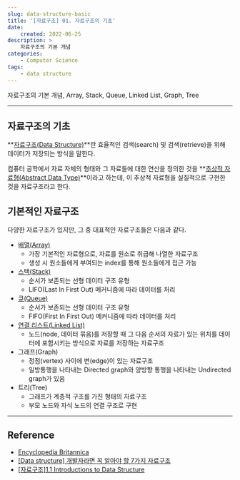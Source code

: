 ```yaml
---
slug: data-structure-basic
title: '[자료구조] 01. 자료구조의 기초'
date:
    created: 2022-06-25
description: >
    자료구조의 기본 개념
categories:
    - Computer Science
tags:
    - data structure
---
```


자료구조의 기본 개념, Array, Stack, Queue, Linked List, Graph, Tree

<!-- more -->

---

## 자료구조의 기초

**[자료구조(Data Structure)](https://www.britannica.com/technology/data-structure)**란 효율적인 검색(search) 및 검색(retrieve)을 위해 데이터가 저장되는 방식을 말한다.  

컴퓨터 공학에서 자료 자체의 형태와 그 자료들에 대한 연산을 정의한 것을 **[추상적 자료형(Abstract Data Type)](https://en.wikipedia.org/wiki/Abstract_data_type)**이라고 하는데, 이 추상적 자료형을 실질적으로 구현한 것을 자료구조라고 한다.  

## 기본적인 자료구조

다양한 자료구조가 있지만, 그 중 대표적인 자료구조들은 다음과 같다.  

- [배열(Array)](./2022-06-26-data_structure_array.md)
    - 가장 기본적인 자료형으로, 자료를 원소로 취급해 나열한 자료구조
    - 생성 시 원소들에게 부여되는 index를 통해 원소들에게 접근 가능
- [스택(Stack)](./2022-07-02-data_structure_stack.md)
    - 순서가 보존되는 선형 데이터 구조 유형
    - LIFO(Last In First Out) 메커니즘에 따라 데이터를 처리
- [큐(Queue)](./2022-07-03-data_structure_queue_deque.md)
    - 순서가 보존되는 선형 데이터 구조 유형
    - FIFO(First In First Out) 메커니즘에 따라 데이터를 처리
- [연결 리스트(Linked List)](./2022-07-08-data_structure_linked_list.md)
    - 노드(node, 데이터 묶음)를 저장할 때 그 다음 순서의 자료가 있는 위치를 데이터에 포함시키는 방식으로 자료를 저장하는 자료구조
- 그래프(Graph)
    - 정점(vertex) 사이에 변(edge)이 있는 자료구조
    - 일방통행을 나타내는 Directed graph와 양방향 통행을 나타내는 Undirected graph가 있음
- 트리(Tree)
    - 그래프가 계층적 구조를 가진 형태의 자료구조
    - 부모 노드와 자식 노드의 연결 구조로 구현

---
## Reference
- [Encyclopedia Britannica](https://www.britannica.com/technology/data-structure)
- [[Data structure] 개발자라면 꼭 알아야 할 7가지 자료구조](https://velog.io/@jha0402/Data-structure-%EA%B0%9C%EB%B0%9C%EC%9E%90%EB%9D%BC%EB%A9%B4-%EA%BC%AD-%EC%95%8C%EC%95%84%EC%95%BC-%ED%95%A0-7%EA%B0%80%EC%A7%80-%EC%9E%90%EB%A3%8C%EA%B5%AC%EC%A1%B0#%EB%B0%B0%EC%97%B4-array)
- [[자료구조]1.1 Introductions to Data Structure](https://lizable.github.io/datastructure/Introductions-to-data-structure/)